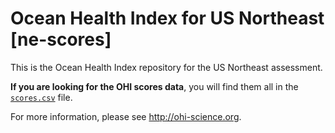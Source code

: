 # Ocean Health Index for US Northeast [ne-scores]

This is the Ocean Health Index repository for the US Northeast assessment.

**If you are looking for the OHI scores data**, you will find them all in the [`scores.csv`](https://github.com/OHI-Northeast/ne-scores/blob/master/region/scores.csv) file.


For more information, please see http://ohi-science.org.
